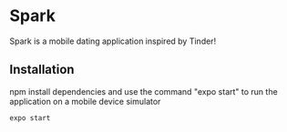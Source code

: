 # Spark

Spark is a mobile dating application inspired by Tinder!

## Installation 

npm install dependencies and use the command "expo start" to run the application on a mobile device simulator

```bash
expo start
```
